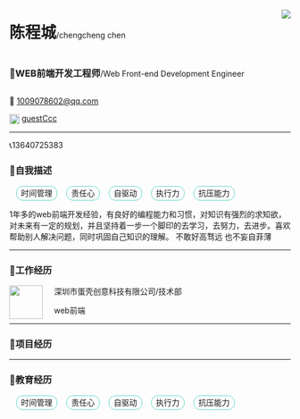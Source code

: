 <h1 style="display:inline-block">陈程城</h1>/chengcheng chen

<img align="right" style="margin-top:20px" src="https://avatars0.githubusercontent.com/u/36983617?s=60&v=4"/>

<div><h3 style="display:inline-block">🔧WEB前端开发工程师</h3>/Web Front-end Development Engineer</div>

💌 1009078602@qq.com


<img align="center" style="width:18px" src="https://github.githubassets.com/favicon.ico"/> [guestCcc](https://github.com/guestccc)

---

📞13640725383

### 🔖自我描述


<div class="label">时间管理</div>
<div class="label">责任心</div>
<div class="label">自驱动</div>
<div class="label">执行力</div>
<div class="label">抗压能力</div>

1年多的web前端开发经验，有良好的编程能力和习惯，对知识有强烈的求知欲，对未来有一定的规划，并且坚持着一步一个脚印的去学习，去努力，去进步。喜欢帮助别人解决问题，同时巩固自己知识的理解。
不敢好高骛远
也不妄自菲薄

---

### 🔖工作经历

<img style="width:60px;margin-right:20px" align="left" src="https://doc.dankal.cn/logo_dankal.jpg">

深圳市蛋壳创意科技有限公司/技术部

web前端

---

### 🔖项目经历

---

### 🔖教育经历





<!DOCTYPE html>
<html lang="en">
<head>
  <meta charset="UTF-8">
  <meta name="viewport" content="width=device-width, initial-scale=1.0">
  <meta http-equiv="X-UA-Compatible" content="ie=edge">
  <title>Document</title>
</head>
<body>

<div class="label">时间管理</div>
<div class="label">责任心</div>
<div class="label">自驱动</div>
<div class="label">执行力</div>
<div class="label">抗压能力</div>
</body>
<style>
.label{
  display:inline-block;
  padding:0 8px;
  border:1px solid #5dd5c8;
  border-radius:12px;
  margin-left:12px;
  height:24px;
  line-height:24px;
}
</style>
</html>
